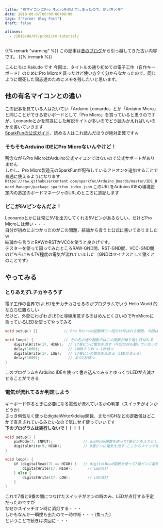 ```yaml
---
title: "初マイコンにPro Microを選んでしまったので、使い方メモ"
date: 2018-08-07T00:00:00+09:00
tags: ["Former Blog Post"]
draft: false

aliases:
  - /2018/08/07/promicro-tutorial/
---
```


{{% remark "warning" %}}
この記事は[昔のブログ](https://github.com/kakudo415/blog)から引っ越してきた古い内容です。
{{% /remark %}}

こんにちは Kakudo です
今回は、タイトルの通り初めての電子工作（自作キーボード）のためにPro Microを買ったけど使い方全く分からなかったので、同じように爆死した同志達のためにメモを残したいと思います。  
## 他の有名マイコンとの違い
この記事を見ている人はたいてい「Arduino Leonardo」とか「Arduino Micro」と同じことができる安いボードとして「Pro Micro」を買っていると思うのですが、Leonardoとかを前提にした解説サイトが多いのでどう読みかえればいいのかを書いていきます  
[SparkFunの公式ガイド](https://learn.sparkfun.com/tutorials/pro-micro--fio-v3-hookup-guide/hardware-overview-pro-micro)、読める人はこれ読んだほうが絶対正確ですｗ  
### そもそもArduino IDEにPro Microないんやけど！
残念ながらPro MicroはArduino公式マイコンではないので公式サポートがありません  
しかし、Pro Micro製造元のSparkFunが配布しているアドオンを追加することで普通に使えるようになります  
`https://raw.githubusercontent.com/sparkfun/Arduino_Boards/master/IDE_Board_Manager/package_sparkfun_index.json`
このURLをArduino IDEの環境設定内の追加のボードマネージャのURLのところに追記します  
### どこが5Vピンなんだよ！
Leonardoとかには常に5Vを出力してくれる5Vピンがあるらしい、だけどPro Microには無い・・・  
自分が初めにぶつかったのがこの問題、結論から言うと公式に書いてありましたｗ  
結論から言うとRAWかRSTかVCCを使うと良さげです。  
テスターを使って図ってみたところRAW-GND間、RST-GND間、VCC-GND間のどちらにも4.7V程度の電気が流れていました（GNDはマイナスとして働くとのことです）  
## やってみる
### とりあえずLチカやろうず
電子工作の世界ではLEDをチカチカさせるのがプログラムでいう Hello World 的な立ち位置らしい  
だけど、外部にわざわざLEDと導線用意するのはめんどくさいのでProMicroに乗っているLEDを使ってやってみる  

```c
void setup() {}            // Pro Microの起動時に一回だけ呼ばれる関数、今回は使わない

void loop() {              // その名の通り起動中はこの関数が繰り返し呼ばれる
	digitalWrite(17, HIGH);  // 17番ピンに電気を流す（今回は何も繋いでいないが内部でオンボードLEDと繋がっている）
	delay(1000);             // 1000ミリ秒 = 1秒待つ
	digitalWrite(17, LOW);   // 17番ピンの電気を止める（LEDが消える）
	delay(1000);             // また1秒待つ
}
```

このプログラムをArduino IDEを使って書き込んでみるとゆっくりLEDが点滅させることができる  
### 電気が流れてるか判定しよう
キーボード作るときに必要になる電気が流れているかの判定（スイッチがオンかどうか）  
さっき何気なく使ったdigitalWriteやdelay関数、またHIGHなどの定数値はどこかで宣言されているみたいなので気にせず使っていいです  
**下のプログラムは実行しないで！！！！！**

```c
void setup() {
	pinMode(7, INPUT);              // pinMode関数を使って7番ピンを入力として使うことを宣言
	digitalWrite(9, HIGH);          // 9番ピンに電気を流す ここからスイッチ等を通して7番ピンに繋ぐ
}

void loop() {
	if (digitalRead(7) == HIGH) {   // digitalRead関数を使って7番ピンに電気が通っているかを判定
		digitalWrite(17, HIGH);       // LED点灯
	} else {
		digitalWrite(17, LOW);        // LED消灯
	}
}
```

これで7番と9番の間につなげたスイッチがオンの時のみ、LEDが点灯する予定だったのですが  
なぜかスイッチオン時に消灯する・・・  
しかもなんか一瞬煙も出たので一時中断・・・（焦った）  
ということで続きは次回に・・・  

